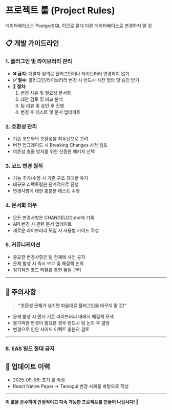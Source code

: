 # 프로젝트 룰 (Project Rules)

데이터베이스는 PostgreSQL 이므로 절대 다른 데이터베이스로 변경하지 말 것

## 📋 개발 가이드라인

### 1. 플러그인 및 라이브러리 관리
- **❌ 금지**: 개발자 임의로 플러그인이나 라이브러리 변경하지 않기
- **✅ 필수**: 플러그인/라이브러리 변경 시 반드시 사전 협의 및 승인 받기
- **📝 절차**: 
  1. 변경 사유 및 필요성 문서화
  2. 대안 검토 및 비교 분석
  3. 팀 리뷰 및 승인 후 진행
  4. 변경 후 테스트 및 문서 업데이트

### 2. 호환성 관리
- 기존 코드와의 호환성을 최우선으로 고려
- 버전 업그레이드 시 Breaking Changes 사전 검토
- 의존성 충돌 방지를 위한 신중한 패키지 선택

### 3. 코드 변경 원칙
- 기능 추가/수정 시 기존 구조 최대한 유지
- 대규모 리팩토링은 단계적으로 진행
- 변경사항에 대한 충분한 테스트 수행

### 4. 문서화 의무
- 모든 변경사항은 CHANGELOG.md에 기록
- API 변경 시 관련 문서 업데이트
- 새로운 라이브러리 도입 시 사용법 가이드 작성

### 5. 커뮤니케이션
- 중요한 변경사항은 팀 전체에 사전 공지
- 문제 발생 시 즉시 보고 및 해결책 논의
- 정기적인 코드 리뷰를 통한 품질 관리

---

## 🚨 주의사항

> **"호환성 문제가 생기면 마음대로 플러그인을 바꾸지 말 것!"**

- 문제 발생 시 먼저 기존 라이브러리 내에서 해결책 모색
- 불가피한 변경이 필요한 경우 반드시 팀 논의 후 결정
- 변경으로 인한 사이드 이펙트 충분히 검토

---

### 6. EAS 빌드 절대 금지

## 📅 업데이트 이력

- 2025-09-06: 초기 룰 작성
- React Native Paper → Tamagui 변경 사례를 바탕으로 작성

---

**이 룰을 준수하여 안정적이고 지속 가능한 프로젝트를 만들어 나갑시다! 💪**

